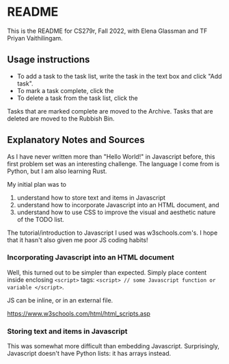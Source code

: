 # README
This is the README for CS279r, Fall 2022, with Elena Glassman and TF Priyan Vaithilingam.

## Usage instructions
* To add a task to the task list, write the task in the text box and click "Add task".
* To mark a task complete, click the
* To delete a task from the task list, click the 

Tasks that are marked complete are moved to the Archive. Tasks that are deleted are moved to the Rubbish Bin.

## Explanatory Notes and Sources

As I have never written more than "Hello World!" in Javascript before, this first problem set was an interesting challenge. The language I come from is Python, but I am also learning Rust.

My initial plan was to
1. understand how to store text and items in Javascript
2. understand how to incorporate Javascript into an HTML document, and
3. understand how to use CSS to improve the visual and aesthetic nature of the TODO list.

The tutorial/introduction to Javascript I used was w3schools.com's. I hope that it hasn't also given me poor JS coding habits!

### Incorporating Javascript into an HTML document
Well, this turned out to be simpler than expected. Simply place content inside enclosing `<script>` tags: `<script> // some Javascript function or variable </script>`.

JS can be inline, or in an external file.

https://www.w3schools.com/html/html_scripts.asp

### Storing text and items in Javascript
This was somewhat more difficult than embedding Javascript. Surprisingly, Javascript doesn't have Python lists: it has arrays instead.



### 